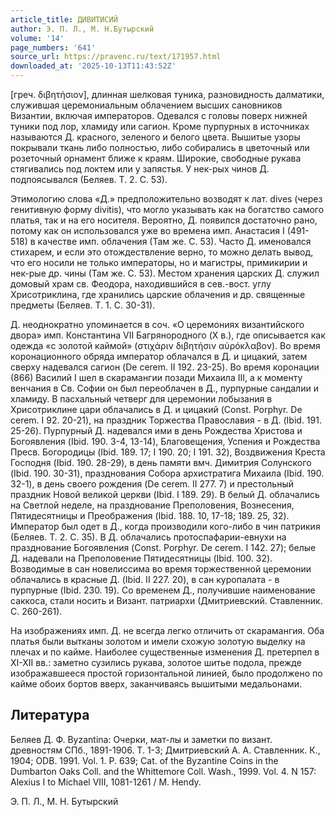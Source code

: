 ```yaml
---
article_title: ДИВИТИСИЙ
author: Э. П. Л., М. Н.Бутырский
volume: '14'
page_numbers: '641'
source_url: https://pravenc.ru/text/171957.html
downloaded_at: '2025-10-13T11:43:52Z'
---
```


[греч. διβητήσιον], длинная шелковая туника, разновидность далматики, служившая церемониальным облачением высших сановников Византии, включая императоров. Одевался с головы поверх нижней туники под лор, хламиду или сагион. Кроме пурпурных в источниках называются Д. красного, зеленого и белого цвета. Вышитые узоры покрывали ткань либо полностью, либо собирались в цветочный или розеточный орнамент ближе к краям. Широкие, свободные рукава стягивались под локтем или у запястья. У нек-рых чинов Д. подпоясывался (Беляев. Т. 2. С. 53).

Этимологию слова «Д.» предположительно возводят к лат. dives (через генитивную форму divitis), что могло указывать как на богатство самого платья, так и на его носителя. Вероятно, Д. появился достаточно рано, потому как он использовался уже во времена имп. Анастасия I (491-518) в качестве имп. облачения (Там же. С. 53). Часто Д. именовался стихарем, и если это отождествление верно, то можно делать вывод, что его носили не только императоры, но и магистры, примикирии и нек-рые др. чины (Там же. С. 53). Местом хранения царских Д. служил домовый храм св. Феодора, находившийся в сев.-вост. углу Хрисотриклина, где хранились царские облачения и др. священные предметы (Беляев. Т. 1. С. 30-31).

Д. неоднократно упоминается в соч. «О церемониях византийского двора» имп. Константина VII Багрянородного (X в.), где описывается как одежда «с золотой каймой» (στιχάριν διβητήσιν αὐρόκλαβον). Во время коронационного обряда император облачался в Д. и цицакий, затем сверху надевался сагион (De cerem. II 192. 23-25). Во время коронации (866) Василий I шел в скарамангии позади Михаила III, а к моменту венчания в Св. Софии он был переоблачен в Д., пурпурные сандалии и хламиду. В пасхальный четверг для церемонии лобызания в Хрисотриклине цари облачались в Д. и цицакий (Const. Porphyr. De cerem. I 92. 20-21), на праздник Торжества Православия - в Д. (Ibid. 191. 25-26). Пурпурный Д. надевался ими в день Рождества Христова и Богоявления (Ibid. 190. 3-4, 13-14), Благовещения, Успения и Рождества Пресв. Богородицы (Ibid. 189. 17; I 190. 20; I 191. 32), Воздвижения Креста Господня (Ibid. 190. 28-29), в день памяти вмч. Димитрия Солунского (Ibid. 190. 30-31), празднования Собора архистратига Михаила (Ibid. 190. 32-1), в день своего рождения (De cerem. II 277. 7) и престольный праздник Новой великой церкви (Ibid. I 189. 29). В белый Д. облачались на Светлой неделе, на празднование Преполовения, Вознесения, Пятидесятницы и Преображения (Ibid. 188. 10, 17-18; 189. 25, 32). Император был одет в Д., когда производили кого-либо в чин патрикия (Беляев. Т. 2. С. 35). В Д. облачались протоспафарии-евнухи на празднование Богоявления (Const. Porphyr. De cerem. I 142. 27); белые Д. надевали на Преполовение Пятидесятницы (Ibid. 100. 32). Возводимые в сан новелиссима во время торжественной церемонии облачались в красные Д. (Ibid. II 227. 20), в сан куропалата - в пурпурные (Ibid. 230. 19). Со временем Д., получившие наименование саккоса, стали носить и Визант. патриархи (Дмитриевский. Ставленник. С. 260-261).

На изображениях имп. Д. не всегда легко отличить от скарамангия. Оба платья были вытканы золотом и имели схожую золотую выделку на плечах и по кайме. Наиболее существенные изменения Д. претерпел в XI-XII вв.: заметно сузились рукава, золотое шитье подола, прежде изображавшееся простой горизонтальной линией, было продолжено по кайме обоих бортов вверх, заканчиваясь вышитыми медальонами.

## Литература

Беляев Д. Ф. Byzantina: Очерки, мат-лы и заметки по визант. древностям СПб., 1891-1906. Т. 1-3; Дмитриевский А. А. Ставленник. К., 1904; ODB. 1991. Vol. 1. P. 639; Cat. of the Byzantine Coins in the Dumbarton Oaks Coll. and the Whittemore Coll. Wash., 1999. Vol. 4. N 157: Alexius I to Michael VIII, 1081-1261 / M. Hendy.

Э. П. Л., М. Н.  Бутырский
